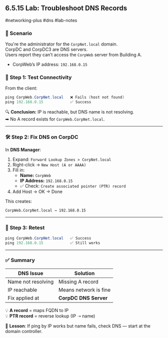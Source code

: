 ## 6.5.15 Lab: Troubleshoot DNS Records  
#networking-plus #dns #lab-notes

### 🧱 Scenario
You're the administrator for the `CorpNet.local` domain.  
CorpDC and CorpDC3 are DNS servers.  
Users report they can’t access the `CorpWeb` server from Building A.

- CorpWeb’s IP address: `192.168.0.15`

### 🧪 Step 1: Test Connectivity

From the client:

```powershell
ping CorpWeb.CorpNet.local   ❌ Fails (host not found)
ping 192.168.0.15            ✅ Success
```

🔍 **Conclusion:** IP is reachable, but DNS name is not resolving.  
➡ No A record exists for `CorpWeb.CorpNet.local`.

---

### 🛠️ Step 2: Fix DNS on CorpDC

In **DNS Manager**:

1. Expand: `Forward Lookup Zones > CorpNet.local`
2. Right-click → `New Host (A or AAAA)`
3. Fill in:
   - **Name:** `CorpWeb`
   - **IP Address:** `192.168.0.15`
   - ✅ Check: `Create associated pointer (PTR) record`
4. Add Host → OK → Done

This creates:
```
CorpWeb.CorpNet.local → 192.168.0.15
```

---

### 🧪 Step 3: Retest

```powershell
ping CorpWeb.CorpNet.local   ✅ Success
ping 192.168.0.15            ✅ Still works
```

---

### ✅ Summary

| DNS Issue | Solution |
|-----------|----------|
| Name not resolving | Missing A record |
| IP reachable | Means network is fine |
| Fix applied at | **CorpDC DNS Server** |

💡 **A record** = maps FQDN to IP  
💡 **PTR record** = reverse lookup (IP ➝ name)

🧭 **Lesson**: If ping by IP works but name fails, check DNS — start at the domain controller.

